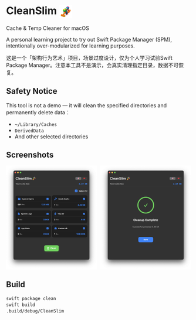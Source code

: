 # CleanSlim <img src="./Sources/CleanSlim/Resources/icon.png" width="35" style="vertical-align: middle;" />  

Cache & Temp Cleaner for macOS

A personal learning project to try out Swift Package Manager (SPM), intentionally over-modularized for learning purposes.

这是一个「架构行为艺术」项目，场景过度设计，仅为个人学习试验Swift Package Manager。注意本工具不是演示，会真实清理指定目录，数据不可恢复。

## Safety Notice

This tool is not a demo — it will clean the specified directories and permanently delete data：

- `~/Library/Caches`
- `DerivedData`
- And other selected directories

## Screenshots

<div style="display: flex; flex-wrap: nowrap; gap: 10px; width: 100%;">
  <img src="Sources/CleanSlim/Docs/screenshot.png" style="width: 40%; min-width: 49%;" />
  <img src="Sources/CleanSlim/Docs/screenshot1.png" style="width: 40%; min-width: 49%;" />
</div>

## Build

```bash
swift package clean
swift build
.build/debug/CleanSlim

